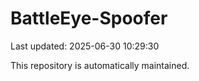 # BattleEye-Spoofer

Last updated: 2025-06-30 10:29:30

This repository is automatically maintained.
